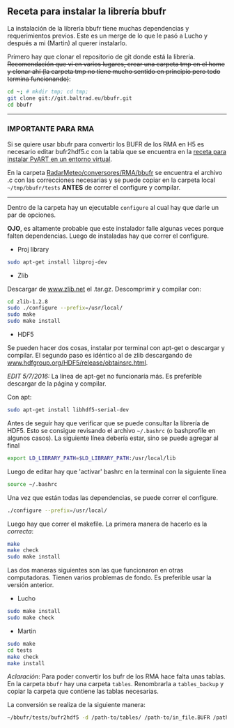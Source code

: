 ## Receta para instalar la librería bbufr

La instalación de la librería bbufr tiene muchas dependencias y requerimientos previos. Este es un merge de lo que le pasó a Lucho y después a mi (Martin) al querer instalarlo.

Primero hay que clonar el repositorio de git donde está la librería. ~~Recomendación que vi en varios lugares, crear una carpeta tmp en el home y clonar ahí (la carpeta tmp no tiene mucho sentido en principio pero todo termina funcionando)~~:

```bash
cd ~; # mkdir tmp; cd tmp;
git clone git://git.baltrad.eu/bbufr.git
cd bbufr
```

---
### IMPORTANTE PARA RMA

Si se quiere usar bbufr para convertir los BUFR de los RMA en H5 es necesario editar bufr2hdf5.c con la tabla que se encuentra en la [receta para instalar PyART en un entorno virtual](https://gitlab.smn.gov.ar/ID/RadarMeteo/blob/master/docs/instalacion_pyart_virtual_env.md#arreglando-el-conversor-de-bufr-a-hdf5).

En la carpeta [RadarMeteo/conversores/RMA/bbufr](https://gitlab.smn.gov.ar/ID/RadarMeteo/tree/master/conversores/RMA/bbufr) se encuentra el archivo .c con las correcciones necesarias y se puede copiar en la carpeta local `~/tmp/bbufr/tests` **ANTES** de correr el configure y compilar.

---


Dentro de la carpeta hay un ejecutable `configure` al cual hay que darle un par de opciones.

**OJO**, es altamente probable que este instalador falle algunas veces porque falten dependencias. Luego de instaladas hay que correr el configure.

- Proj library

```bash
sudo apt-get install libproj-dev
```

- Zlib

Descargar de www.zlib.net el .tar.gz. Descomprimir y compilar con:
```bash
cd zlib-1.2.8
sudo ./configure --prefix=/usr/local/
sudo make
sudo make install
```

- HDF5

Se pueden hacer dos cosas, instalar por terminal con apt-get o descargar y compilar. El segundo paso es idéntico al de zlib descargando de www.hdfgroup.org/HDF5/release/obtainsrc.html.

_EDIT 5/7/2016:_ La línea de apt-get no funcionaría más. Es preferible descargar de la página y compilar.

Con apt:

```bash
sudo apt-get install libhdf5-serial-dev
```

Antes de seguir hay que verificar que se puede consultar la librería de HDF5. Esto se consigue revisando el archivo `~/.bashrc` (o bashprofile en algunos casos). La siguiente línea debería estar, sino se puede agregar al final

```bash
export LD_LIBRARY_PATH=$LD_LIBRARY_PATH:/usr/local/lib
```

Luego de editar hay que 'activar' bashrc en la terminal con la siguiente línea

```bash
source ~/.bashrc
```

Una vez que están todas las dependencias, se puede correr el configure.

```bash
./configure --prefix=/usr/local/
```

Luego hay que correr el makefile. La primera manera de hacerlo es la _correcta_:

```bash
make
make check
sudo make install
```

Las dos maneras siguientes son las que funcionaron en otras computadoras. Tienen varios problemas de fondo. Es preferible usar la versión anterior.

- Lucho
```bash
sudo make install
sudo make check
```

- Martin
```bash
sudo make
cd tests
make check
make install
```

_Aclaración_: Para poder convertir los bufr de los RMA hace falta unas tablas. En la carpeta `bbufr` hay una carpeta `tables`. Renombrarla a `tables_backup` y copiar la carpeta que contiene las tablas necesarias.

La conversión se realiza de la siguiente manera:

```bash
~/bbufr/tests/bufr2hdf5 -d /path-to/tables/ /path-to/in_file.BUFR /path-to/out_file.H5
```
